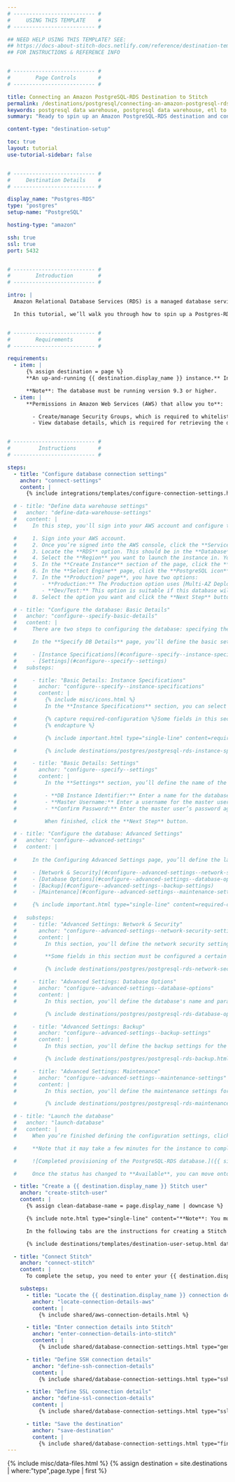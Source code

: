 ```yaml
---
# -------------------------- #
#     USING THIS TEMPLATE    #
# -------------------------- #

## NEED HELP USING THIS TEMPLATE? SEE:
## https://docs-about-stitch-docs.netlify.com/reference/destination-templates/destination-setup/
## FOR INSTRUCTIONS & REFERENCE INFO


# -------------------------- #
#        Page Controls       #
# -------------------------- #

title: Connecting an Amazon PostgreSQL-RDS Destination to Stitch
permalink: /destinations/postgresql/connecting-an-amazon-postgresql-rds-data-warehouse-to-stitch
keywords: postgresql data warehouse, postgresql data warehouse, etl to postgres, postgres etl, postgresql etl, postgres rds, postgres-rds, relational database services
summary: "Ready to spin up an Amazon PostgreSQL-RDS destination and connect it to Stitch? This step-by-step tutorial will walk you through every part of the process."

content-type: "destination-setup"

toc: true
layout: tutorial
use-tutorial-sidebar: false


# -------------------------- #
#     Destination Details    #
# -------------------------- #

display_name: "Postgres-RDS"
type: "postgres"
setup-name: "PostgreSQL"

hosting-type: "amazon"

ssh: true
ssl: true
port: 5432


# -------------------------- #
#        Introduction        #
# -------------------------- #

intro: |
  Amazon Relational Database Services (RDS) is a managed database service that runs on familiar database engines like PostgreSQL.

  In this tutorial, we’ll walk you through how to spin up a Postgres-RDS instance and then connect it to Stitch as a destination.


# -------------------------- #
#        Requirements        #
# -------------------------- #

requirements:
  - item: |
      {% assign destination = page %}
      **An up-and-running {{ destination.display_name }} instance.** Instructions for creating a {{ destination.display_name }} destination are outside the scope of this tutorial; our instructions assume that you have an instance up and running. For help getting started with {{ destination.display_name }}, refer to [Amazon's documentation](https://docs.aws.amazon.com/AmazonRDS/latest/UserGuide/USER_CreatePostgreSQLInstance.html){:target="new"}.

      **Note**: The database must be running version 9.3 or higher.
  - item: |
      **Permissions in Amazon Web Services (AWS) that allow you to**:

        - Create/manage Security Groups, which is required to whitelist Stitch's IP addresses.
        - View database details, which is required for retrieving the database's connection details.


# -------------------------- #
#         Instructions       #
# -------------------------- #

steps:
  - title: "Configure database connection settings"
    anchor: "connect-settings"
    content: |
      {% include integrations/templates/configure-connection-settings.html %}

  # - title: "Define data warehouse settings"
  #   anchor: "define-data-warehouse-settings"
  #   content: |
  #     In this step, you'll sign into your AWS account and configure the basic settings for the Postgres-RDS database.

  #     1. Sign into your AWS account.
  #     2. Once you’re signed into the AWS console, click the **Services** menu located in the top-left corner of the page.
  #     3. Locate the **RDS** option. This should be in the **Database** section of the page.{% include layout/inline_image.html type="right" file="/destinations/postgresql-rds-select-region.png" max-width="250px" alt="Selecting a Region in the RDS-AWS console." %}
  #     4. Select the **Region** you want to launch the instance in. You can do this by clicking the **Region drop-down menu** in the upper right corner of the console and selecting the appropriate region, as seen in the image to the right.
  #     5. In the **Create Instance** section of the page, click the **Launch a DB Instance** button.
  #     6. In the **Select Engine** page, click the **PostgreSQL icon** and then the **Select** button.
  #     7. In the **Production? page**, you have two options:
  #        - **Production:** The Production option uses [Multi-AZ Deployment](https://aws.amazon.com/rds/details/multi-az/) and [Provisioned IOPS Storage](http://docs.aws.amazon.com/AmazonRDS/latest/UserGuide/Overview.ProvisionedIOPS.html), which are features that are intended to guard against downtime and disk I/O performance issues. This option is a good idea if you or your company can’t afford downtime or you anticipate heavy usage of the database.
  #        - **Dev/Test:** This option is suitable if this database will operate outside of production, can handle downtime, don’t anticipate heavy usage, or if you simply are giving RDS a try by using the [Free Usage Tier](http://aws.amazon.com/rds/free).
  #     8. Select the option you want and click the **Next Step** button.

  # - title: "Configure the database: Basic Details"
  #   anchor: "configure--specify-basic-details"
  #   content: |
  #     There are two steps to configuring the database: specifying the basic details and configuring more advanced settings. In this step, you'll specify the basic details.

  #     In the **Specify DB Details** page, you’ll define the basic settings for your Postgres-RDS database. There are two sections on this page:

  #     - [Instance Specifications](#configure--specify--instance-specifications)
  #     - [Settings](#configure--specify--settings)
  #   substeps:

  #     - title: "Basic Details: Instance Specifications"
  #       anchor: "configure--specify--instance-specifications"
  #       content: |
  #         {% include misc/icons.html %}
  #         In the **Instance Specifications** section, you can select the licensing model, version, and more.

  #         {% capture required-configuration %}Some fields in this section must be configured a certain way to use Stitch. Required fields will be highlighted  and have a {{ notice-icon | replace:"TOOLTIP", "This field must be configured in the specified way to use Stitch." }} icon next to their name.
  #         {% endcapture %}

  #         {% include important.html type="single-line" content=required-configuration %}

  #         {% include destinations/postgres/postgresql-rds-instance-specifications.html %}

  #     - title: "Basic Details: Settings"
  #       anchor: "configure--specify--settings"
  #       content: |
  #         In the **Settings** section, you’ll define the name of the database and the master user credentials.

  #         - **DB Instance Identifier:** Enter a name for the database instance. This name must be unique for your account in the Region you selected.
  #         - **Master Username:** Enter a username for the master user. For info on the permissions this user is granted, [click here](http://docs.aws.amazon.com/AmazonRDS/latest/UserGuide/CHAP_PostgreSQL.html#PostgreSQL.Concepts).
  #         - **Confirm Password:** Enter the master user’s password again to confirm.

  #         When finished, click the **Next Step** button.

  # - title: "Configure the database: Advanced Settings"
  #   anchor: "configure--advanced-settings"
  #   content: |
      
  #     In the Configuring Advanced Settings page, you’ll define the last group of settings the instance needs to run. There are several sections on this page:

  #     - [Network & Security](#configure--advanced-settings--network-security-settings)
  #     - [Database Options](#configure--advanced-settings--database-options)
  #     - [Backup](#configure--advanced-settings--backup-settings)
  #     - [Maintenance](#configure--advanced-settings--maintenance-settings)

  #     {% include important.html type="single-line" content=required-configuration %}
    
  #   substeps:
  #     - title: "Advanced Settings: Network & Security"
  #       anchor: "configure--advanced-settings--network-security-settings"
  #       content: |
  #         In this section, you'll define the network security settings for the database.

  #         **Some fields in this section must be configured a certain way to use Stitch.**

  #         {% include destinations/postgres/postgresql-rds-network-security.html %}

  #     - title: "Advanced Settings: Database Options"
  #       anchor: "configure--advanced-settings--database-options"
  #       content: |
  #         In this section, you'll define the database's name and parameter settings.

  #         {% include destinations/postgres/postgresql-rds-database-options.html %}

  #     - title: "Advanced Settings: Backup"
  #       anchor: "configure--advanced-settings--backup-settings"
  #       content: |
  #         In this section, you'll define the backup settings for the database.

  #         {% include destinations/postgres/postgresql-rds-backup.html %}

  #     - title: "Advanced Settings: Maintenance"
  #       anchor: "configure--advanced-settings--maintenance-settings"
  #       content: |
  #         In this section, you'll define the maintenance settings for the database.

  #         {% include destinations/postgres/postgresql-rds-maintenance.html %}

  # - title: "Launch the database"
  #   anchor: "launch-database"
  #   content: |
  #     When you’re finished defining the configuration settings, click **Launch DB Instance** to create and launch the instance.

  #     **Note that it may take a few minutes for the instance to complete the provisioning process**. The status in the RDS Dashboard page will change to Available when the process completes:

  #     ![Completed provisioning of the PostgreSQL-RDS database.]({{ site.baseurl }}/images/destinations/postgresql-rds-available.png)

  #     Once the status has changed to **Available**, you can move onto the next step.

  - title: "Create a {{ destination.display_name }} Stitch user"
    anchor: "create-stitch-user"
    content: |
      {% assign clean-database-name = page.display_name | downcase %}

      {% include note.html type="single-line" content="**Note**: You must have the ability to create a user and grant privileges to complete this step." %}

      In the following tabs are the instructions for creating a Stitch {{ destination.display_name }} database user and explanations for the permissions Stitch requires.

      {% include destinations/templates/destination-user-setup.html database-type=clean-database-name %}

  - title: "Connect Stitch"
    anchor: "connect-stitch"
    content: |
      To complete the setup, you need to enter your {{ destination.display_name }} connection details into the {{ app.page-names.dw-settings }} page in Stitch.

    substeps:
      - title: "Locate the {{ destination.display_name }} connection details"
        anchor: "locate-connection-details-aws"
        content: |
          {% include shared/aws-connection-details.html %}

      - title: "Enter connection details into Stitch"
        anchor: "enter-connection-details-into-stitch"
        content: |
          {% include shared/database-connection-settings.html type="general" %}

      - title: "Define SSH connection details"
        anchor: "define-ssh-connection-details"
        content: |
          {% include shared/database-connection-settings.html type="ssh" %}

      - title: "Define SSL connection details"
        anchor: "define-ssl-connection-details"
        content: |
          {% include shared/database-connection-settings.html type="ssl" ssl-fields=true %}

      - title: "Save the destination"
        anchor: "save-destination"
        content: |
          {% include shared/database-connection-settings.html type="finish-up" %}
---
```

{% include misc/data-files.html %}
{% assign destination = site.destinations | where:"type",page.type | first %}